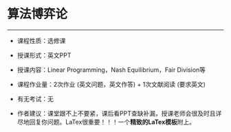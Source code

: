 # 算法博弈论

------

- 课程性质：选修课 

- 授课形式：英文PPT
- 授课内容：Linear Programming，Nash Equilibrium，Fair Division等
- 课程作业量：2次作业 (英文问题，英文作答) + 1次文献阅读 (要求英文)
- 有无考试：无
- 作者建议：课堂跟不上不要紧，课后看PPT查缺补漏，授课老师会很及时且详尽地回复你问题。LaTex很重要！！！一个**精致的LaTex模板**附上。